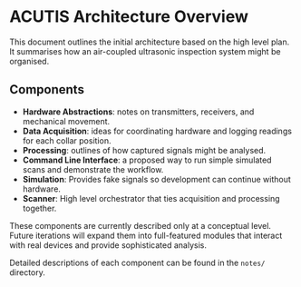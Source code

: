 # ACUTIS Architecture Overview

This document outlines the initial architecture based on the high level plan. It summarises how an air-coupled ultrasonic inspection system might be organised.

## Components

- **Hardware Abstractions**: notes on transmitters, receivers, and mechanical movement.
- **Data Acquisition**: ideas for coordinating hardware and logging readings for each collar position.
- **Processing**: outlines of how captured signals might be analysed.
- **Command Line Interface**: a proposed way to run simple simulated scans and demonstrate the workflow.
- **Simulation**: Provides fake signals so development can continue without hardware.
- **Scanner**: High level orchestrator that ties acquisition and processing together.

These components are currently described only at a conceptual level. Future
iterations will expand them into full-featured modules that interact with real
devices and provide sophisticated analysis.

Detailed descriptions of each component can be found in the `notes/` directory.
